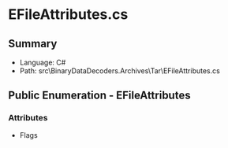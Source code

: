 ﻿# EFileAttributes.cs

## Summary

* Language: C#
* Path: src\BinaryDataDecoders.Archives\Tar\EFileAttributes.cs

## Public Enumeration - EFileAttributes

### Attributes

 - Flags


